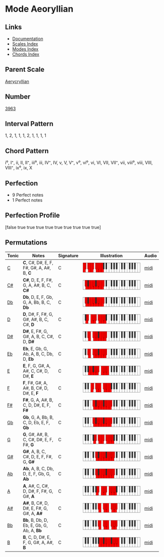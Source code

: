 # Mode Aeoryllian

## Links

- [Documentation](index.md)
- [Scales Index](Scales.md)
- [Modes Index](Modes.md)
- [Chords Index](Chords.md)

## Parent Scale

[Aerycryllian](ScaleAerycryllian.md)

## Number

[3963](https://ianring.com/musictheory/scales/3963)

## Interval Pattern

1, 2, 1, 1, 1, 2, 1, 1, 1, 1

## Chord Pattern

i⁰, I⁺, ii, II, II⁺, iii⁰, iii, IV⁺, IV, v, V, V⁺, v⁰, vi⁰, vi, VI, VII, VII⁺, vii, viii⁰, viii, VIII, VIII⁺, ix⁰, ix, X

## Perfection

- 9 Perfect notes
- 1 Perfect notes

## Perfection Profile

[false true true true true true true true true true]

## Permutations

| Tonic | Notes | Signature | Illustration | Audio |
|-------|-------|-----------|--------------|-------|
| [C](ModeCNaturalAeoryllian.md) | **C**, C#, D#, E, F, F#, G#, A, A#, B, **C** | C | ![CNaturalAeoryllian](ModeCNaturalAeoryllian.png) | [midi](https://github.com/edipermadi/music/blob/main/docs/ModeCNaturalAeoryllian.mid?raw=true) |
| [C#](ModeCSharpAeoryllian.md) | **C#**, D, E, F, F#, G, A, A#, B, C, **C#** | C | ![CSharpAeoryllian](ModeCSharpAeoryllian.png) | [midi](https://github.com/edipermadi/music/blob/main/docs/ModeCSharpAeoryllian.mid?raw=true) |
| [Db](ModeDFlatAeoryllian.md) | **Db**, D, E, F, Gb, G, A, Bb, B, C, **Db** | C | ![DFlatAeoryllian](ModeDFlatAeoryllian.png) | [midi](https://github.com/edipermadi/music/blob/main/docs/ModeDFlatAeoryllian.mid?raw=true) |
| [D](ModeDNaturalAeoryllian.md) | **D**, D#, F, F#, G, G#, A#, B, C, C#, **D** | C | ![DNaturalAeoryllian](ModeDNaturalAeoryllian.png) | [midi](https://github.com/edipermadi/music/blob/main/docs/ModeDNaturalAeoryllian.mid?raw=true) |
| [D#](ModeDSharpAeoryllian.md) | **D#**, E, F#, G, G#, A, B, C, C#, D, **D#** | C | ![DSharpAeoryllian](ModeDSharpAeoryllian.png) | [midi](https://github.com/edipermadi/music/blob/main/docs/ModeDSharpAeoryllian.mid?raw=true) |
| [Eb](ModeEFlatAeoryllian.md) | **Eb**, E, Gb, G, Ab, A, B, C, Db, D, **Eb** | C | ![EFlatAeoryllian](ModeEFlatAeoryllian.png) | [midi](https://github.com/edipermadi/music/blob/main/docs/ModeEFlatAeoryllian.mid?raw=true) |
| [E](ModeENaturalAeoryllian.md) | **E**, F, G, G#, A, A#, C, C#, D, D#, **E** | C | ![ENaturalAeoryllian](ModeENaturalAeoryllian.png) | [midi](https://github.com/edipermadi/music/blob/main/docs/ModeENaturalAeoryllian.mid?raw=true) |
| [F](ModeFNaturalAeoryllian.md) | **F**, F#, G#, A, A#, B, C#, D, D#, E, **F** | C | ![FNaturalAeoryllian](ModeFNaturalAeoryllian.png) | [midi](https://github.com/edipermadi/music/blob/main/docs/ModeFNaturalAeoryllian.mid?raw=true) |
| [F#](ModeFSharpAeoryllian.md) | **F#**, G, A, A#, B, C, D, D#, E, F, **F#** | C | ![FSharpAeoryllian](ModeFSharpAeoryllian.png) | [midi](https://github.com/edipermadi/music/blob/main/docs/ModeFSharpAeoryllian.mid?raw=true) |
| [Gb](ModeGFlatAeoryllian.md) | **Gb**, G, A, Bb, B, C, D, Eb, E, F, **Gb** | C | ![GFlatAeoryllian](ModeGFlatAeoryllian.png) | [midi](https://github.com/edipermadi/music/blob/main/docs/ModeGFlatAeoryllian.mid?raw=true) |
| [G](ModeGNaturalAeoryllian.md) | **G**, G#, A#, B, C, C#, D#, E, F, F#, **G** | C | ![GNaturalAeoryllian](ModeGNaturalAeoryllian.png) | [midi](https://github.com/edipermadi/music/blob/main/docs/ModeGNaturalAeoryllian.mid?raw=true) |
| [G#](ModeGSharpAeoryllian.md) | **G#**, A, B, C, C#, D, E, F, F#, G, **G#** | C | ![GSharpAeoryllian](ModeGSharpAeoryllian.png) | [midi](https://github.com/edipermadi/music/blob/main/docs/ModeGSharpAeoryllian.mid?raw=true) |
| [Ab](ModeAFlatAeoryllian.md) | **Ab**, A, B, C, Db, D, E, F, Gb, G, **Ab** | C | ![AFlatAeoryllian](ModeAFlatAeoryllian.png) | [midi](https://github.com/edipermadi/music/blob/main/docs/ModeAFlatAeoryllian.mid?raw=true) |
| [A](ModeANaturalAeoryllian.md) | **A**, A#, C, C#, D, D#, F, F#, G, G#, **A** | C | ![ANaturalAeoryllian](ModeANaturalAeoryllian.png) | [midi](https://github.com/edipermadi/music/blob/main/docs/ModeANaturalAeoryllian.mid?raw=true) |
| [A#](ModeASharpAeoryllian.md) | **A#**, B, C#, D, D#, E, F#, G, G#, A, **A#** | C | ![ASharpAeoryllian](ModeASharpAeoryllian.png) | [midi](https://github.com/edipermadi/music/blob/main/docs/ModeASharpAeoryllian.mid?raw=true) |
| [Bb](ModeBFlatAeoryllian.md) | **Bb**, B, Db, D, Eb, E, Gb, G, Ab, A, **Bb** | C | ![BFlatAeoryllian](ModeBFlatAeoryllian.png) | [midi](https://github.com/edipermadi/music/blob/main/docs/ModeBFlatAeoryllian.mid?raw=true) |
| [B](ModeBNaturalAeoryllian.md) | **B**, C, D, D#, E, F, G, G#, A, A#, **B** | C | ![BNaturalAeoryllian](ModeBNaturalAeoryllian.png) | [midi](https://github.com/edipermadi/music/blob/main/docs/ModeBNaturalAeoryllian.mid?raw=true) |
